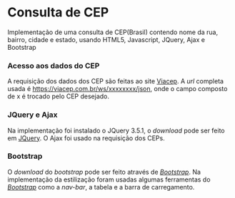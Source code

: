 # Consulta de CEP

Implementação de uma consulta de CEP(Brasil) contendo nome da rua, bairro, cidade e estado, usando HTML5, Javascript, JQuery, Ajax e Bootstrap

### Acesso aos dados do CEP

A requisição dos dados dos CEP são feitas ao site [Viacep](https://viacep.com.br/). A <i>url</i> completa usada é https://viacep.com.br/ws/xxxxxxxx/json, onde o campo composto de x é trocado pelo CEP desejado.

### JQuery e Ajax

Na implementação foi instalado o JQuery 3.5.1, o <i>download</i> pode ser feito em [JQuery](https://jquery.com/download/). O Ajax foi usado na requisição dos CEPs.

### Bootstrap

O <i>download</i> do <i>bootstrap</i> pode ser feito através de <i>[Bootstrap](https://getbootstrap.com/docs/5.0/getting-started/download/)</i>. Na implementação da estilização foram usadas algumas ferramentas do <i>[Bootstrap](https://getbootstrap.com/docs/5.0/getting-started/introduction/)</i> como a <i>nav-bar</i>, a tabela e a barra de carregamento.
